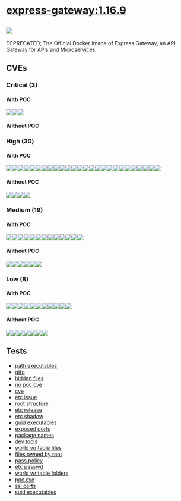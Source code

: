 # [express-gateway:1.16.9](https://hub.docker.com/_/express-gateway?tab=tags)
![](https://img.shields.io/static/v1?label=tag&message=1.16.9&color=blue)
---
<p>
DEPRECATED; The Official Docker Image of Express Gateway, an API Gateway for APIs and Microservices
</p>

## CVEs
### Critical (3)
#### With POC
[![](https://img.shields.io/badge/🔗%20CVE--2021--44906-CRITICAL-red)](https://github.com/trickest/cve/blob/main/2021/CVE-2021-44906.md)[![](https://img.shields.io/badge/🔗%20CVE--2021--28918-CRITICAL-red)](https://github.com/trickest/cve/blob/main/2021/CVE-2021-28918.md)[![](https://img.shields.io/badge/🔗%20CVE--2021--36159-CRITICAL-red)](https://github.com/trickest/cve/blob/main/2021/CVE-2021-36159.md)
#### Without POC


### High (30)
#### With POC
[![](https://img.shields.io/badge/🔗%20CVE--2021--28831-HIGH-organge)](https://github.com/trickest/cve/blob/main/2021/CVE-2021-28831.md)[![](https://img.shields.io/badge/🔗%20CVE--2022--29078-HIGH-organge)](https://github.com/trickest/cve/blob/main/2022/CVE-2022-29078.md)[![](https://img.shields.io/badge/🔗%20CVE--2022--0155-HIGH-organge)](https://github.com/trickest/cve/blob/main/2022/CVE-2022-0155.md)[![](https://img.shields.io/badge/🔗%20CVE--2021--3807-HIGH-organge)](https://github.com/trickest/cve/blob/main/2021/CVE-2021-3807.md)[![](https://img.shields.io/badge/🔗%20CVE--2020--8116-HIGH-organge)](https://github.com/trickest/cve/blob/main/2020/CVE-2020-8116.md)[![](https://img.shields.io/badge/🔗%20CVE--2020--28469-HIGH-organge)](https://github.com/trickest/cve/blob/main/2020/CVE-2020-28469.md)[![](https://img.shields.io/badge/🔗%20CVE--2020--7788-HIGH-organge)](https://github.com/trickest/cve/blob/main/2020/CVE-2020-7788.md)[![](https://img.shields.io/badge/🔗%20CVE--2019--20149-HIGH-organge)](https://github.com/trickest/cve/blob/main/2019/CVE-2019-20149.md)[![](https://img.shields.io/badge/🔗%20CVE--2021--23337-HIGH-organge)](https://github.com/trickest/cve/blob/main/2021/CVE-2021-23337.md)[![](https://img.shields.io/badge/🔗%20CVE--2020--8203-HIGH-organge)](https://github.com/trickest/cve/blob/main/2020/CVE-2020-8203.md)[![](https://img.shields.io/badge/🔗%20CVE--2020--7754-HIGH-organge)](https://github.com/trickest/cve/blob/main/2020/CVE-2020-7754.md)[![](https://img.shields.io/badge/🔗%20CVE--2021--23406-HIGH-organge)](https://github.com/trickest/cve/blob/main/2021/CVE-2021-23406.md)[![](https://img.shields.io/badge/🔗%20CVE--2022--0144-HIGH-organge)](https://github.com/trickest/cve/blob/main/2022/CVE-2022-0144.md)[![](https://img.shields.io/badge/🔗%20CVE--2021--27290-HIGH-organge)](https://github.com/trickest/cve/blob/main/2021/CVE-2021-27290.md)[![](https://img.shields.io/badge/🔗%20CVE--2021--37713-HIGH-organge)](https://github.com/trickest/cve/blob/main/2021/CVE-2021-37713.md)[![](https://img.shields.io/badge/🔗%20CVE--2021--32804-HIGH-organge)](https://github.com/trickest/cve/blob/main/2021/CVE-2021-32804.md)[![](https://img.shields.io/badge/🔗%20CVE--2021--32803-HIGH-organge)](https://github.com/trickest/cve/blob/main/2021/CVE-2021-32803.md)[![](https://img.shields.io/badge/🔗%20CVE--2021--37701-HIGH-organge)](https://github.com/trickest/cve/blob/main/2021/CVE-2021-37701.md)[![](https://img.shields.io/badge/🔗%20CVE--2021--37712-HIGH-organge)](https://github.com/trickest/cve/blob/main/2021/CVE-2021-37712.md)[![](https://img.shields.io/badge/🔗%20CVE--2020--7774-HIGH-organge)](https://github.com/trickest/cve/blob/main/2020/CVE-2020-7774.md)[![](https://img.shields.io/badge/🔗%20CVE--2019--10773-HIGH-organge)](https://github.com/trickest/cve/blob/main/2019/CVE-2019-10773.md)[![](https://img.shields.io/badge/🔗%20CVE--2019--16775-HIGH-organge)](https://github.com/trickest/cve/blob/main/2019/CVE-2019-16775.md)[![](https://img.shields.io/badge/🔗%20CVE--2021--30139-HIGH-organge)](https://github.com/trickest/cve/blob/main/2021/CVE-2021-30139.md)[![](https://img.shields.io/badge/🔗%20CVE--2021--3450-HIGH-organge)](https://github.com/trickest/cve/blob/main/2021/CVE-2021-3450.md)[![](https://img.shields.io/badge/🔗%20CVE--2020--1967-HIGH-organge)](https://github.com/trickest/cve/blob/main/2020/CVE-2020-1967.md)[![](https://img.shields.io/badge/🔗%20CVE--2021--23840-HIGH-organge)](https://github.com/trickest/cve/blob/main/2021/CVE-2021-23840.md)
#### Without POC
[![](https://img.shields.io/badge/%20NSWG--ECO--516-HIGH-organge)](https://github.com/trickest/cve/blob/main/ECO/NSWG-ECO-516.md)[![](https://img.shields.io/badge/%20GHSA--6x33--pw7p--hmpq-HIGH-organge)](https://github.com/trickest/cve/blob/main/6x33/GHSA-6x33-pw7p-hmpq.md)[![](https://img.shields.io/badge/%20CVE--2021--43138-HIGH-organge)](https://github.com/trickest/cve/blob/main/2021/CVE-2021-43138.md)[![](https://img.shields.io/badge/%20CVE--2020--8131-HIGH-organge)](https://github.com/trickest/cve/blob/main/2020/CVE-2020-8131.md)

### Medium (19)
#### With POC
[![](https://img.shields.io/badge/🔗%20CVE--2020--15366-MEDIUM-yellow)](https://github.com/trickest/cve/blob/main/2020/CVE-2020-15366.md)[![](https://img.shields.io/badge/🔗%20CVE--2021--29060-MEDIUM-yellow)](https://github.com/trickest/cve/blob/main/2021/CVE-2021-29060.md)[![](https://img.shields.io/badge/🔗%20CVE--2021--23362-MEDIUM-yellow)](https://github.com/trickest/cve/blob/main/2021/CVE-2021-23362.md)[![](https://img.shields.io/badge/🔗%20CVE--2021--3918-MEDIUM-yellow)](https://github.com/trickest/cve/blob/main/2021/CVE-2021-3918.md)[![](https://img.shields.io/badge/🔗%20CVE--2020--28500-MEDIUM-yellow)](https://github.com/trickest/cve/blob/main/2020/CVE-2020-28500.md)[![](https://img.shields.io/badge/🔗%20CVE--2020--7598-MEDIUM-yellow)](https://github.com/trickest/cve/blob/main/2020/CVE-2020-7598.md)[![](https://img.shields.io/badge/🔗%20CVE--2021--29418-MEDIUM-yellow)](https://github.com/trickest/cve/blob/main/2021/CVE-2021-29418.md)[![](https://img.shields.io/badge/🔗%20CVE--2021--23343-MEDIUM-yellow)](https://github.com/trickest/cve/blob/main/2021/CVE-2021-23343.md)[![](https://img.shields.io/badge/🔗%20CVE--2020--7608-MEDIUM-yellow)](https://github.com/trickest/cve/blob/main/2020/CVE-2020-7608.md)[![](https://img.shields.io/badge/🔗%20CVE--2020--1971-MEDIUM-yellow)](https://github.com/trickest/cve/blob/main/2020/CVE-2020-1971.md)[![](https://img.shields.io/badge/🔗%20CVE--2019--1551-MEDIUM-yellow)](https://github.com/trickest/cve/blob/main/2019/CVE-2019-1551.md)[![](https://img.shields.io/badge/🔗%20CVE--2021--23841-MEDIUM-yellow)](https://github.com/trickest/cve/blob/main/2021/CVE-2021-23841.md)[![](https://img.shields.io/badge/🔗%20CVE--2021--3449-MEDIUM-yellow)](https://github.com/trickest/cve/blob/main/2021/CVE-2021-3449.md)
#### Without POC
[![](https://img.shields.io/badge/%20GHSA--4xcv--9jjx--gfj3-MEDIUM-yellow)](https://github.com/trickest/cve/blob/main/4xcv/GHSA-4xcv-9jjx-gfj3.md)[![](https://img.shields.io/badge/%20GHSA--64g7--mvw6--v9qj-MEDIUM-yellow)](https://github.com/trickest/cve/blob/main/64g7/GHSA-64g7-mvw6-v9qj.md)[![](https://img.shields.io/badge/%20GHSA--pc5p--h8pf--mvwp-MEDIUM-yellow)](https://github.com/trickest/cve/blob/main/pc5p/GHSA-pc5p-h8pf-mvwp.md)[![](https://img.shields.io/badge/%20NSWG--ECO--505-MEDIUM-yellow)](https://github.com/trickest/cve/blob/main/ECO/NSWG-ECO-505.md)[![](https://img.shields.io/badge/%20GHSA--jmqm--f2gx--4fjv-MEDIUM-yellow)](https://github.com/trickest/cve/blob/main/jmqm/GHSA-jmqm-f2gx-4fjv.md)[![](https://img.shields.io/badge/%20CVE--2022--0536-MEDIUM-yellow)](https://github.com/trickest/cve/blob/main/2022/CVE-2022-0536.md)

### Low (8)
#### With POC
[![](https://img.shields.io/badge/🔗%20CVE--2022--0155-LOW-blue)](https://github.com/trickest/cve/blob/main/2022/CVE-2022-0155.md)[![](https://img.shields.io/badge/🔗%20CVE--2019--20149-LOW-blue)](https://github.com/trickest/cve/blob/main/2019/CVE-2019-20149.md)[![](https://img.shields.io/badge/🔗%20CVE--2021--32804-LOW-blue)](https://github.com/trickest/cve/blob/main/2021/CVE-2021-32804.md)[![](https://img.shields.io/badge/🔗%20CVE--2021--32803-LOW-blue)](https://github.com/trickest/cve/blob/main/2021/CVE-2021-32803.md)[![](https://img.shields.io/badge/🔗%20CVE--2021--37701-LOW-blue)](https://github.com/trickest/cve/blob/main/2021/CVE-2021-37701.md)[![](https://img.shields.io/badge/🔗%20CVE--2021--37712-LOW-blue)](https://github.com/trickest/cve/blob/main/2021/CVE-2021-37712.md)[![](https://img.shields.io/badge/🔗%20CVE--2021--23840-LOW-blue)](https://github.com/trickest/cve/blob/main/2021/CVE-2021-23840.md)[![](https://img.shields.io/badge/🔗%20CVE--2020--15095-LOW-blue)](https://github.com/trickest/cve/blob/main/2020/CVE-2020-15095.md)[![](https://img.shields.io/badge/🔗%20CVE--2021--23839-LOW-blue)](https://github.com/trickest/cve/blob/main/2021/CVE-2021-23839.md)[![](https://img.shields.io/badge/🔗%20CVE--2020--7598-LOW-blue)](https://github.com/trickest/cve/blob/main/2020/CVE-2020-7598.md)[![](https://img.shields.io/badge/🔗%20CVE--2019--1551-LOW-blue)](https://github.com/trickest/cve/blob/main/2019/CVE-2019-1551.md)
#### Without POC
[![](https://img.shields.io/badge/%20GHSA--gqf6--75v8--vr26-LOW-blue)](https://github.com/trickest/cve/blob/main/gqf6/GHSA-gqf6-75v8-vr26.md)[![](https://img.shields.io/badge/%20GHSA--v45m--2wcp--gg98-LOW-blue)](https://github.com/trickest/cve/blob/main/v45m/GHSA-v45m-2wcp-gg98.md)[![](https://img.shields.io/badge/%20GHSA--xgh6--85xh--479p-LOW-blue)](https://github.com/trickest/cve/blob/main/xgh6/GHSA-xgh6-85xh-479p.md)[![](https://img.shields.io/badge/%20GHSA--2mj8--pj3j--h362-LOW-blue)](https://github.com/trickest/cve/blob/main/2mj8/GHSA-2mj8-pj3j-h362.md)[![](https://img.shields.io/badge/%20CVE--2019--16776-LOW-blue)](https://github.com/trickest/cve/blob/main/2019/CVE-2019-16776.md)[![](https://img.shields.io/badge/%20CVE--2019--16777-LOW-blue)](https://github.com/trickest/cve/blob/main/2019/CVE-2019-16777.md)[![](https://img.shields.io/badge/%20CVE--2022--0536-LOW-blue)](https://github.com/trickest/cve/blob/main/2022/CVE-2022-0536.md)

## Tests
* [path executables](reports/path-executables.txt)
* [gtfo](reports/gtfo.txt)
* [hidden files](reports/hidden-files.txt)
* [no poc cve](reports/no-poc-cve.txt)
* [cve](reports/cve.txt)
* [etc issue](reports/etc-issue.txt)
* [root structure](reports/root-structure.txt)
* [etc release](reports/etc-release.txt)
* [etc shadow](reports/etc-shadow.txt)
* [guid executables](reports/guid-executables.txt)
* [exposed ports](reports/exposed-ports.txt)
* [package names](reports/package-names.txt)
* [dev tools](reports/dev-tools.txt)
* [world writable files](reports/world-writable-files.txt)
* [files owned by root](reports/files-owned-by-root.txt)
* [pass policy](reports/pass-policy.txt)
* [etc passwd](reports/etc-passwd.txt)
* [world writable folders](reports/world-writable-folders.txt)
* [poc cve](reports/poc-cve.txt)
* [ssl certs](reports/ssl-certs.txt)
* [suid executables](reports/suid-executables.txt)
